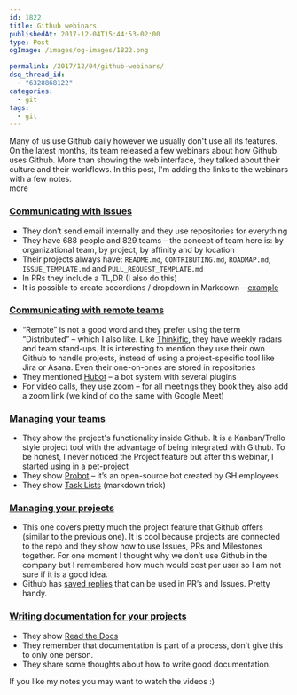 ```yaml
---
id: 1822
title: Github webinars
publishedAt: 2017-12-04T15:44:53-02:00
type: Post
ogImage: /images/og-images/1822.png

permalink: /2017/12/04/github-webinars/
dsq_thread_id:
  - "6328868122"
categories:
  - git
tags:
  - git
---
```

Many of us use Github daily however we usually don't use all its features. On the latest months, its team released a few webinars about how Github uses Github. More than showing the web interface, they talked about their culture and their workflows. In this post, I'm adding the links to the webinars with a few notes.  
<span className="hidden">more</span>

### [Communicating with Issues](https://resources.github.com/webcasts/GitHub-communicating-with-issues/)

  * They don’t send email internally and they use repositories for everything
  * They have 688 people and 829 teams – the concept of team here is: by organizational team, by project, by affinity and by location
  * Their projects always have: `README.md`, `CONTRIBUTING.md`, `ROADMAP.md`, `ISSUE_TEMPLATE.md` and `PULL_REQUEST_TEMPLATE.md`
  * In PRs they include a TL,DR (I also do this)
  * It is possible to create accordions / dropdown in Markdown – [example](https://speakerdeck.com/crichid/how-github-uses-github-communicating-with-issues?slide=38)

### [Communicating with remote teams](https://resources.github.com/webcasts/GitHub-communicating-with-remote-teams/)

  * “Remote” is not a good word and they prefer using the term “Distributed” – which I also like. Like [Thinkific](https://www.thinkific.com), they have weekly radars and team stand-ups. It is interesting to mention they use their own Github to handle projects, instead of using a project-specific tool like Jira or Asana. Even their one-on-ones are stored in repositories
  * They mentioned [Hubot](https://github.com/topics/hubot) – a bot system with several plugins
  * For video calls, they use zoom – for all meetings they book they also add a zoom link (we kind of do the same with Google Meet)

### [Managing your teams](https://resources.github.com/webcasts/GitHub-managing-your-teams/)

  * They show the project's functionality inside Github. It is a Kanban/Trello style project tool with the advantage of being integrated with Github. To be honest, I never noticed the Project feature but after this webinar, I started using in a pet-project
  * They show [Probot](https://probot.github.io/) – it’s an open-source bot created by GH employees
  * They show [Task Lists](https://help.github.com/articles/about-task-lists/#creating-task-lists) (markdown trick)

### [Managing your projects](https://resources.github.com/webcasts/GitHub-managing-your-projects/)

  * This one covers pretty much the project feature that Github offers (similar to the previous one). It is cool because projects are connected to the repo and they show how to use Issues, PRs and Milestones together. For one moment I thought why we don’t use Github in the company but I remembered how much would cost per user so I am not sure if it is a good idea.
  * Github has [saved replies](https://github.com/blog/2135-saved-replies) that can be used in PR’s and Issues. Pretty handy.

### [Writing documentation for your projects](https://resources.github.com/webcasts/GitHub-writing-documentation-for-your-projects/)

  * They show [Read the Docs](https://docs.readthedocs.io/en/latest/index.html)
  * They remember that documentation is part of a process, don't give this to only one person.
  * They share some thoughts about how to write good documentation.

If you like my notes you may want to watch the videos :)
